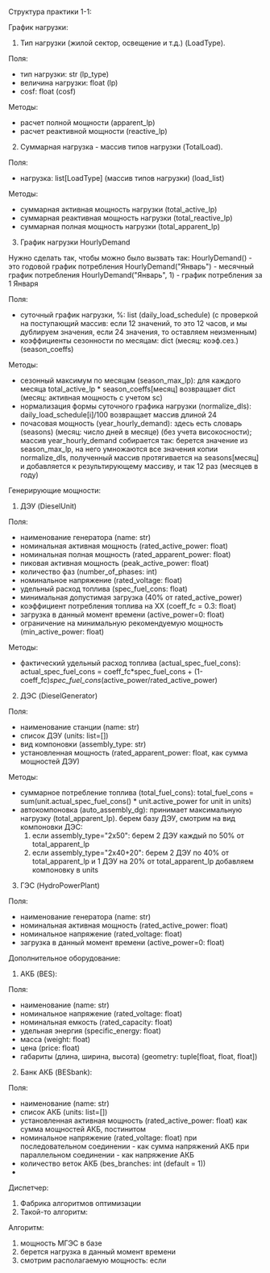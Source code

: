Структура практики 1-1:

График нагрузки:
1) Тип нагрузки (жилой сектор, освещение и т.д.) (LoadType).

  Поля:
  - тип нагрузки: str (lp_type)
  - величина нагрузки: float (lp)
  - cosf: float (cosf)

  Методы:
  - расчет полной мощности (apparent_lp)
  - расчет реактивной мощности (reactive_lp)

2) Суммарная нагрузка - массив типов нагрузки (TotalLoad). 

  Поля:
  - нагрузка: list[LoadType] (массив типов нагрузки) (load_list)

  Методы:
  - суммарная активная мощность нагрузки (total_active_lp)
  - суммарная реактивная мощность нагрузки (total_reactive_lp)
  - суммарная полная мощность нагрузки (total_apparent_lp)

3) График нагрузки HourlyDemand

 Нужно сделать так, чтобы можно было вызвать так:
 HourlyDemand() - это годовой график потребления
 HourlyDemand("Январь") - месячный график потребления
 HourlyDemand("Январь", 1) - график потребления за 1 Января

 Поля:
  - суточный график нагрузки, %: list (daily_load_schedule)
    (с проверкой на поступающий массив:
     если 12 значений, то это 12 часов, и мы дублируем значения,
     если 24 значения, то оставляем неизменным)
  - коэффициенты сезонности по месяцам: dict (месяц: коэф.сез.) (season_coeffs)

  Методы:
  - сезонный максимум по месяцам (season_max_lp):
    для каждого месяца total_active_lp * season_coeffs[месяц]
    возвращает dict (месяц: активная мощность с учетом sc)
  - нормализация формы суточного графика нагрузки (normalize_dls):
    daily_load_schedule[i]/100
    возвращает массив длиной 24
  - почасовая мощность (year_hourly_demand):
    здесь есть словарь (seasons) (месяц: число дней в месяце) (без учета високосности);
    массив year_hourly_demand собирается так:
      берется значение из season_max_lp, на него умножаются все значения копии
      normalize_dls, полученный массив протягивается на seasons[месяц]
      и добавляется к результирующему массиву, и так 12 раз (месяцев в году)

Генерирующие мощности:
1) ДЭУ (DieselUnit)

 Поля:
 - наименование генератора (name: str)
 - номинальная активная мощность (rated_active_power: float)
 - номинальная полная мощность (rated_apparent_power: float)
 - пиковая активная мощность (peak_active_power: float)
 - количество фаз (number_of_phases: int)
 - номинальное напряжение (rated_voltage: float)
 - удельный расход топлива (spec_fuel_cons: float)
 - минимальная допустимая загрузка (40% от rated_active_power)
 - коэффициент потребления топлива на ХХ (coeff_fc = 0.3: float)
 - загрузка в данный момент времени (active_power=0: float)
 - ограничение на минимальную рекомендуемую мощность (min_active_power: float)

 Методы:
 - фактический удельный расход топлива (actual_spec_fuel_cons):
   actual_spec_fuel_cons = coeff_fc*spec_fuel_cons + (1-coeff_fc)*spec_fuel_cons*(active_power/rated_active_power)

2) ДЭС (DieselGenerator)

 Поля:
 - наименование станции (name: str)
 - список ДЭУ (units: list=[])
 - вид компоновки (assembly_type: str)
 - установленная мощность (rated_apparent_power: float, как сумма мощностей ДЭУ)

 Методы:
 - суммарное потребление топлива (total_fuel_cons):
   total_fuel_cons = sum(unit.actual_spec_fuel_cons() * unit.active_power for unit in units)
 - автокомпоновка (auto_assembly_dg):
   принимает максимальную нагрузку (total_apparent_lp).
   берем базу ДЭУ, смотрим на вид компоновки ДЭС:
   1) если assembly_type="2x50":
   берем 2 ДЭУ каждый по 50% от total_apparent_lp
   2) если assembly_type="2x40+20":
   берем 2 ДЭУ по 40% от total_apparent_lp и 1 ДЭУ на 20% от total_apparent_lp
   добавляем компоновку в units

3) ГЭС (HydroPowerPlant)

 Поля:
 - наименование генератора (name: str)
 - номинальная активная мощность (rated_active_power: float)
 - номинальное напряжение (rated_voltage: float)
 - загрузка в данный момент времени (active_power=0: float)

Дополнительное оборудование:

1) АКБ (BES):

 Поля:
  - наименование (name: str)
  - номинальное напряжение (rated_voltage: float)
  - номинальная емкость (rated_capacity: float) 
  - удельная энергия (specific_energy: float) 
  - масса (weight: float)
  - цена (price: float)
  - габариты (длина, ширина, высота) (geometry: tuple[float, float, float])

2) Банк АКБ (BESbank):

 Поля:
 - наименование (name: str)
 - список АКБ (units: list=[])
 - установленная активная мощность (rated_active_power: float)
    как сумма мощностей АКБ, постинитом
 - номинальное напряжение (rated_voltage: float)
    при последовательном соединении - как сумма напряжений АКБ
    при параллельном соединении - как напряжение АКБ
 - количество веток АКБ (bes_branches: int (default = 1))
 - 

Диспетчер:
1) Фабрика алгоритмов оптимизации
2) Такой-то алгоритм:

Алгоритм:

1) мощность МГЭС в базе
2) берется нагрузка в данный момент времени
3) смотрим располагаемую мощность: если 